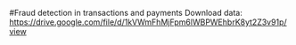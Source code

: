 #Fraud detection in transactions and payments
Download data: https://drive.google.com/file/d/1kVWmFhMjFpm6lWBPWEhbrK8yt2Z3v91p/view
